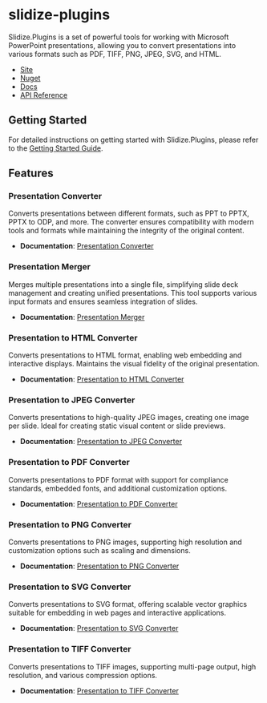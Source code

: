 # slidize-plugins

Slidize.Plugins is a set of powerful tools for working with Microsoft PowerPoint presentations, allowing you to convert presentations into various formats such as PDF, TIFF, PNG, JPEG, SVG, and HTML.

- [Site](https://www.slidize.com/)
- [Nuget](https://www.nuget.org/packages/Slidize.Plugins)
- [Docs](https://docs.slidize.com/docs/Getting_Started.html)
- [API Reference](https://docs.slidize.com/api/Slidize.html)

## Getting Started

For detailed instructions on getting started with Slidize.Plugins, please refer to the [Getting Started Guide](https://docs.slidize.com/docs/Getting_Started.html).

## Features

### Presentation Converter
Converts presentations between different formats, such as PPT to PPTX, PPTX to ODP, and more. The converter ensures compatibility with modern tools and formats while maintaining the integrity of the original content.

- **Documentation**: [Presentation Converter](https://docs.slidize.com/docs/Presentation_Converter_for_NET.html)

### Presentation Merger
Merges multiple presentations into a single file, simplifying slide deck management and creating unified presentations. This tool supports various input formats and ensures seamless integration of slides.

- **Documentation**: [Presentation Merger](https://docs.slidize.com/docs/Presentation_Merger_for_NET.html)

### Presentation to HTML Converter
Converts presentations to HTML format, enabling web embedding and interactive displays. Maintains the visual fidelity of the original presentation.

- **Documentation**: [Presentation to HTML Converter](https://docs.slidize.com/docs/Presentation_to_HTML_Converter_for_NET.html)

### Presentation to JPEG Converter
Converts presentations to high-quality JPEG images, creating one image per slide. Ideal for creating static visual content or slide previews.

- **Documentation**: [Presentation to JPEG Converter](https://docs.slidize.com/docs/Presentation_to_JPEG_Converter_for_NET.html)

### Presentation to PDF Converter
Converts presentations to PDF format with support for compliance standards, embedded fonts, and additional customization options.

- **Documentation**: [Presentation to PDF Converter](https://docs.slidize.com/docs/Presentation_to_PDF_Converter_for_NET.html)

### Presentation to PNG Converter
Converts presentations to PNG images, supporting high resolution and customization options such as scaling and dimensions.

- **Documentation**: [Presentation to PNG Converter](https://docs.slidize.com/docs/Presentation_to_PNG_Converter_for_NET.html)

### Presentation to SVG Converter
Converts presentations to SVG format, offering scalable vector graphics suitable for embedding in web pages and interactive applications.

- **Documentation**: [Presentation to SVG Converter](https://docs.slidize.com/docs/Presentation_to_SVG_Converter_for_NET.html)

### Presentation to TIFF Converter
Converts presentations to TIFF images, supporting multi-page output, high resolution, and various compression options.

- **Documentation**: [Presentation to TIFF Converter](https://docs.slidize.com/docs/Presentation_to_TIFF_Converter_for_NET.html)

